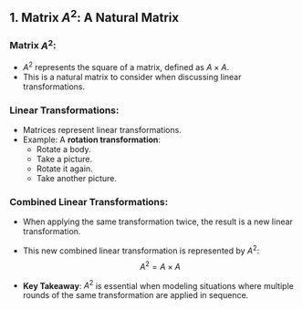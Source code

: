 ## 1. Matrix $A^2$: A Natural Matrix

### Matrix $A^2$:
- $A^2$ represents the square of a matrix, defined as $A \times A$.
- This is a natural matrix to consider when discussing linear transformations.

### Linear Transformations:
- Matrices represent linear transformations.
- Example: A **rotation transformation**:
  - Rotate a body.
  - Take a picture.
  - Rotate it again.
  - Take another picture.
  
### Combined Linear Transformations:
- When applying the same transformation twice, the result is a new linear transformation.
- This new combined linear transformation is represented by $A^2$:
  $$
  A^2 = A \times A
  $$

- **Key Takeaway**: $A^2$ is essential when modeling situations where multiple rounds of the same transformation are applied in sequence.